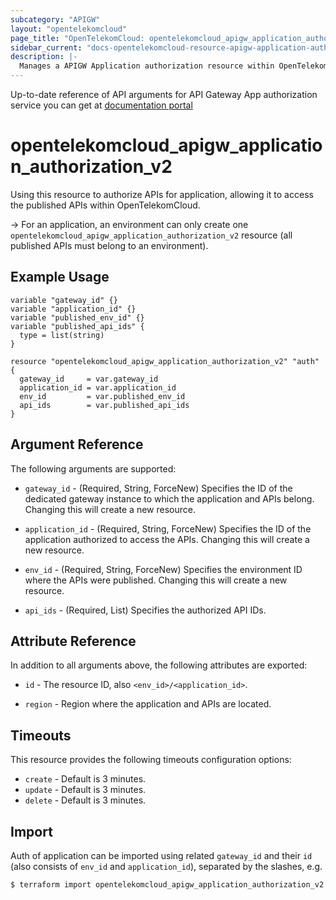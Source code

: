 ```yaml
---
subcategory: "APIGW"
layout: "opentelekomcloud"
page_title: "OpenTelekomCloud: opentelekomcloud_apigw_application_authorization_v2"
sidebar_current: "docs-opentelekomcloud-resource-apigw-application-authorization-v2"
description: |-
  Manages a APIGW Application authorization resource within OpenTelekomCloud.
---
```


Up-to-date reference of API arguments for API Gateway App authorization service you can get at
[documentation portal](https://docs.otc.t-systems.com/api-gateway/api-ref/dedicated_gateway_apis_v2/app_authorization_management/index.html)

# opentelekomcloud_apigw_application_authorization_v2

Using this resource to authorize APIs for application, allowing it to access the published APIs within OpenTelekomCloud.

-> For an application, an environment can only create one `opentelekomcloud_apigw_application_authorization_v2` resource (all
   published APIs must belong to an environment).

## Example Usage

```hcl
variable "gateway_id" {}
variable "application_id" {}
variable "published_env_id" {}
variable "published_api_ids" {
  type = list(string)
}

resource "opentelekomcloud_apigw_application_authorization_v2" "auth" {
  gateway_id     = var.gateway_id
  application_id = var.application_id
  env_id         = var.published_env_id
  api_ids        = var.published_api_ids
}
```

## Argument Reference

The following arguments are supported:

* `gateway_id` - (Required, String, ForceNew) Specifies the ID of the dedicated gateway instance to which the application
  and APIs belong.
  Changing this will create a new resource.

* `application_id` - (Required, String, ForceNew) Specifies the ID of the application authorized to access the APIs.
  Changing this will create a new resource.

* `env_id` - (Required, String, ForceNew) Specifies the environment ID where the APIs were published.
  Changing this will create a new resource.

* `api_ids` - (Required, List) Specifies the authorized API IDs.

## Attribute Reference

In addition to all arguments above, the following attributes are exported:

* `id` - The resource ID, also `<env_id>/<application_id>`.

* `region` - Region where the application and APIs are located.

## Timeouts

This resource provides the following timeouts configuration options:

* `create` - Default is 3 minutes.
* `update` - Default is 3 minutes.
* `delete` - Default is 3 minutes.

## Import

Auth of application can be imported using related `gateway_id` and their `id` (also consists of
`env_id` and `application_id`), separated by the slashes, e.g.

```bash
$ terraform import opentelekomcloud_apigw_application_authorization_v2.auth <gateway_id>/<env_id>/<application_id>
```
